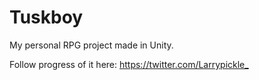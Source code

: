 # Tuskboy
 My personal RPG project made in Unity.
 
 Follow progress of it here: <https://twitter.com/Larrypickle_>
